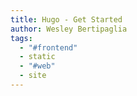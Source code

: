 ```yaml
---
title: Hugo - Get Started
author: Wesley Bertipaglia
tags:
  - "#frontend"
  - static
  - "#web"
  - site
---
```

